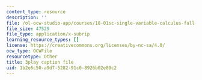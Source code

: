 ```yaml
---
content_type: resource
description: ''
file: /ol-ocw-studio-app/courses/18-01sc-single-variable-calculus-fall-2010/1b2e6c50a9d7528291c08926b02e80c2_Bv9kVDcj7yo.vtt
file_size: 47529
file_type: application/x-subrip
learning_resource_types: []
license: https://creativecommons.org/licenses/by-nc-sa/4.0/
ocw_type: OCWFile
resourcetype: Other
title: 3play caption file
uid: 1b2e6c50-a9d7-5282-91c0-8926b02e80c2
---
```

